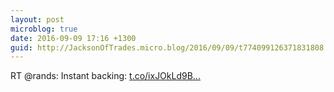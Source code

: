 ```yaml
---
layout: post
microblog: true
date: 2016-09-09 17:16 +1300
guid: http://JacksonOfTrades.micro.blog/2016/09/09/t774099126371831808.html
---
```

RT @rands: Instant backing: [t.co/ixJOkLd9B...](https://t.co/ixJOkLd9Bp)
